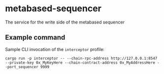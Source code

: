 # metabased-sequencer
The service for the write side of the metabased sequencer

## Example command
Sample CLI invocation of the `interceptor` profile:
```
cargo run -p interceptor -- --chain-rpc-address http://127.0.0.1:8547 --private-key 0x_MyKeyHere --chain-contract-address 0x_MyAddressHere --port_sequencer 9999
```